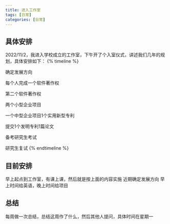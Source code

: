 ```yaml
---
title: 进入工作室
tags: [日常]
categories: [日常]
---
```

## 具体安排
2022/11/2，我进入学校成立的工作室，下午开了个入室仪式，讲述我们几年的规划，具体安排如下：
{% timeline %}
<!-- node 2022 年 11 月 2 日 -11月7日 -->
确定发展方向
<!-- node 2022 年 11 月 8 日-1 月 8 日 -->
每个人完成一个软件著作权
<!-- node 2023 年 1 月 9 日-3月9日 -->
第二个软件著作权
<!-- node 2023 年 3 月 10 日-9月1日 -->
两个小型企业项目
<!-- node 2023 年 9 月 2 日-12月2日 -->
一个中型企业项目1个实用新型专利
<!-- node 2023 年 12 月 3 日-2024年6月 -->
提交1个发明专利1篇论文
<!-- node 2024 年 6 月-12月-->
备考研究生考试
<!-- node 2025 年 1 月-5月  -->
研究生复试
{% endtimeline %}
 
## 目前安排
早上起点到工作室，有课上课，然后就是按上面的内容实施
近期确定发展方向
早上时间给英语，晚上时间给项目
## 总结
每周做一次总结，总结这周作了什么，然后其他人提问，具体时间在星期一

